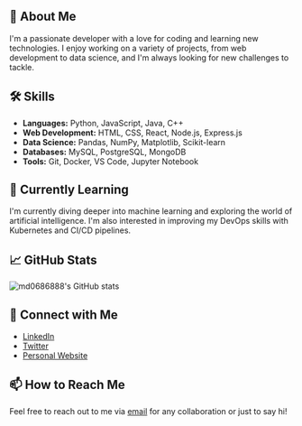 ## 🚀 About Me
I'm a passionate developer with a love for coding and learning new technologies. I enjoy working on a variety of projects, from web development to data science, and I'm always looking for new challenges to tackle.

## 🛠️ Skills
- **Languages:** Python, JavaScript, Java, C++
- **Web Development:** HTML, CSS, React, Node.js, Express.js
- **Data Science:** Pandas, NumPy, Matplotlib, Scikit-learn
- **Databases:** MySQL, PostgreSQL, MongoDB
- **Tools:** Git, Docker, VS Code, Jupyter Notebook

## 🌱 Currently Learning
I'm currently diving deeper into machine learning and exploring the world of artificial intelligence. I'm also interested in improving my DevOps skills with Kubernetes and CI/CD pipelines.

## 📈 GitHub Stats
![md0686888's GitHub stats](https://github-readme-stats.vercel.app/api?username=md0686888&show_icons=true&theme=radical)

## 🔗 Connect with Me
- [LinkedIn](https://www.linkedin.com/in/your-linkedin/)
- [Twitter](https://twitter.com/your-twitter/)
- [Personal Website](https://your-website.com)

## 📫 How to Reach Me
Feel free to reach out to me via [email](mailto:your-email@example.com) for any collaboration or just to say hi!

